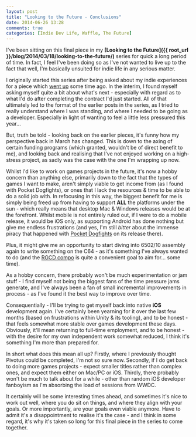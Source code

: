 ```yaml
---
layout: post
title: "Looking to the Future - Conclusions"
date: 2014-06-26 13:28
comments: true
categories: [Indie Dev Life, Waffle, The Future]
---
```

I've been sitting on this final piece in my **[Looking to the Future]({{ root_url }}/blog/2014/03/18/looking-to-the-future/)** series for quick a long period of time. In fact, I feel I've been doing so as I've not wanted to live up to the fact that well, I'm basically unsuited for indie life in any serious matter.

<!-- more -->

I originally started this series after being asked about my indie experiences for a piece which [went  up](http://www.pocketgamer.biz/feature/58938/giving-up-going-it-alone/) some time ago. In the interim, I found myself asking myself quite a bit about what's next - especially with regard as to what I'd do after completing the contract I'd just started. All of that ultimately led to the format of the earlier posts in the series, as I tried to really understand where I was standing, and where I needed to be going as a developer. Especially in light of wanting to feel a little less pressured this year…

But, truth be told - looking back on the earlier pieces, it's funny how my perspective back in March has changed. This is down to the axing of certain funding programs (which granted, wouldn't be of direct benefit to me), and looking back and realising that I've not enjoyed working on a high-stress project, as sadly was the case with the one I'm wrapping up now.

Whilst I'd like to work on games projects in the future, it's now a hobby concern than anything else, primarily down to the fact that the types of games I want to make, aren't simply viable to get income from (as I found with Pocket Dogfights), or ones that I lack the resources &amp; time to be able to do a solid job with. In refocusing in this way, the biggest benefit for me is simply being freed up from having to support **ALL** the platforms under the sun - which really means that desktop Mac &amp; Windows releases would be at the forefront. Whilst mobile is not entirely ruled out, if I were to do a mobile release, it would be iOS only, as supporting Android has done nothing but give me endless frustrations (and yes, I'm still *bitter* about the immense piracy that happened with [Pocket Dogfights](http://www.pocketdogfights.com) on its release there).

Plus, it might give me an opportunity to start diving into 6502/10 assembly again to write something on the C64 - as it's something I've always wanted to do (and the [RGCD compo](http://www.rgcd.co.uk/2014/04/c64-16kb-cartridge-game-development.html) is quite a convenient goal to aim for… some time).

As a hobby concern, there probably won't be much experimentation or jam stuff - I find myself not being the biggest fans of the time pressure jams generate, and I've always been a fan of small incremental improvements in process - as I've found it the best way to improve over time.

Consequentially - I'll be trying to get myself back into native **iOS** development again. I've certainly been yearning for it over the last few months (based on frustrations within Unity &amp; its tooling), and to be honest - that feels somewhat more stable over games development these days. Obviously, it'll mean returning to full-time employment, and to be honest - with the desire for my own independent work somewhat reduced, I think it's something I'm more than prepared for.

In short what does this mean all up? Firstly, where I previously thought Pivotus could be completed, I'm not so sure now. Secondly, if I do get back to doing more games projects - expect smaller titles rather than complex ones, and expect them either on Mac/PC or iOS. Thirdly, there probably won't be much to talk about for a while - other than random iOS developer fanboyism as I'm absorbing the load of sessions from WWDC.

It certainly will be some interesting times ahead, and sometimes it's nice to work out well, where you do sit on things, and where they align with your goals. Or more importantly, are your goals even viable anymore. Have to admit it's a disappointment to realise it's the case - and I think in some regard, it's why it's taken so long for this final piece in the series to come together.